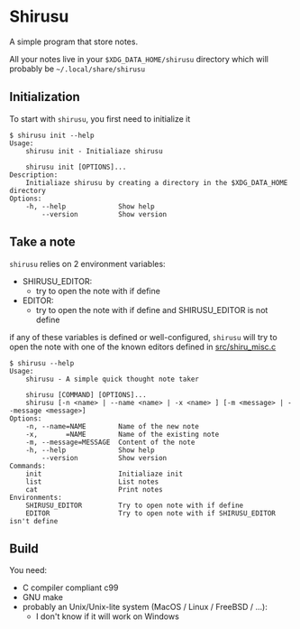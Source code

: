 # Shirusu

A simple program that store notes.

All your notes live in your ```$XDG_DATA_HOME/shirusu``` directory which will
probably be ```~/.local/share/shirusu```

## Initialization

To start with ```shirusu```, you first need to initialize it
```
$ shirusu init --help
Usage:
    shirusu init - Initialiaze shirusu

    shirusu init [OPTIONS]...
Description:
    Initialiaze shirusu by creating a directory in the $XDG_DATA_HOME directory
Options:
    -h, --help             Show help
        --version          Show version
``` 

## Take a note

```shirusu``` relies on 2 environment variables:
- SHIRUSU_EDITOR:
    - try to open the note with if define
- EDITOR:
    - try to open the note with if define and SHIRUSU_EDITOR is not define

if any of these variables is defined or well-configured,
```shirusu``` will try to open the note with one of the known editors defined 
in [src/shiru_misc.c](src/shiru_misc.c)

``` 
$ shirusu --help
Usage:
    shirusu - A simple quick thought note taker

    shirusu [COMMAND] [OPTIONS]...
    shirusu [-n <name> | --name <name> | -x <name> ] [-m <message> | --message <message>]
Options:
    -n, --name=NAME        Name of the new note
    -x,       =NAME        Name of the existing note
    -m, --message=MESSAGE  Content of the note
    -h, --help             Show help
        --version          Show version
Commands:
    init                   Initialiaze init
    list                   List notes
    cat                    Print notes
Environments:
    SHIRUSU_EDITOR         Try to open note with if define
    EDITOR                 Try to open note with if SHIRUSU_EDITOR isn't define
```

## Build

You need:
- C compiler compliant c99
- GNU make
- probably an Unix/Unix-lite system (MacOS / Linux / FreeBSD / ...):
    - I don't know if it will work on Windows
    

